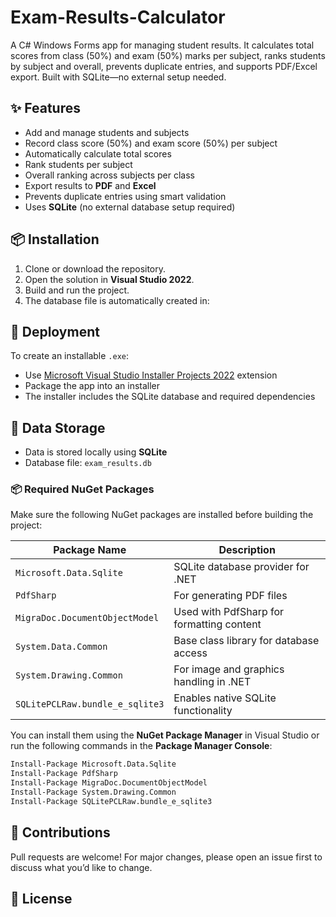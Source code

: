 # Exam-Results-Calculator
A C# Windows Forms app for managing student results. It calculates total scores from class (50%) and exam (50%) marks per subject, ranks students by subject and overall, prevents duplicate entries, and supports PDF/Excel export. Built with SQLite—no external setup needed.

## ✨ Features

- Add and manage students and subjects
- Record class score (50%) and exam score (50%) per subject
- Automatically calculate total scores
- Rank students per subject
- Overall ranking across subjects per class
- Export results to **PDF** and **Excel**
- Prevents duplicate entries using smart validation
- Uses **SQLite** (no external database setup required)

## 📦 Installation

1. Clone or download the repository.
2. Open the solution in **Visual Studio 2022**.
3. Build and run the project.
4. The database file is automatically created in:

## 🧪 Deployment

To create an installable `.exe`:
- Use [Microsoft Visual Studio Installer Projects 2022](https://marketplace.visualstudio.com/items?itemName=VisualStudioClient.MicrosoftVisualStudio2022InstallerProjects) extension
- Package the app into an installer
- The installer includes the SQLite database and required dependencies

## 📁 Data Storage

- Data is stored locally using **SQLite**
- Database file: `exam_results.db`


### 📦 Required NuGet Packages

Make sure the following NuGet packages are installed before building the project:

| Package Name                    | Description                               |
| ------------------------------- | ----------------------------------------- |
| `Microsoft.Data.Sqlite`         | SQLite database provider for .NET         |
| `PdfSharp`                      | For generating PDF files                  |
| `MigraDoc.DocumentObjectModel`  | Used with PdfSharp for formatting content |
| `System.Data.Common`            | Base class library for database access    |
| `System.Drawing.Common`         | For image and graphics handling in .NET   |
| `SQLitePCLRaw.bundle_e_sqlite3` | Enables native SQLite functionality       |

You can install them using the **NuGet Package Manager** in Visual Studio or run the following commands in the **Package Manager Console**:

```bash
Install-Package Microsoft.Data.Sqlite
Install-Package PdfSharp
Install-Package MigraDoc.DocumentObjectModel
Install-Package System.Drawing.Common
Install-Package SQLitePCLRaw.bundle_e_sqlite3
```

## 🤝 Contributions

Pull requests are welcome! For major changes, please open an issue first to discuss what you’d like to change.

## 📜 License

